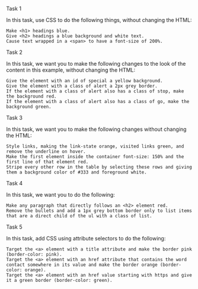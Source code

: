 Task 1

In this task, use CSS to do the following things, without changing the HTML:

    Make <h1> headings blue.
    Give <h2> headings a blue background and white text.
    Cause text wrapped in a <span> to have a font-size of 200%.

Task 2

In this task, we want you to make the following changes to the look of the content in this example, without changing the HTML:

    Give the element with an id of special a yellow background.
    Give the element with a class of alert a 2px grey border.
    If the element with a class of alert also has a class of stop, make the background red.
    If the element with a class of alert also has a class of go, make the background green.

Task 3

In this task, we want you to make the following changes without changing the HTML:

    Style links, making the link-state orange, visited links green, and remove the underline on hover.
    Make the first element inside the container font-size: 150% and the first line of that element red.
    Stripe every other row in the table by selecting these rows and giving them a background color of #333 and foreground white.

Task 4

In this task, we want you to do the following:

    Make any paragraph that directly follows an <h2> element red.
    Remove the bullets and add a 1px grey bottom border only to list items that are a direct child of the ul with a class of list.

Task 5

In this task, add CSS using attribute selectors to do the following:

    Target the <a> element with a title attribute and make the border pink (border-color: pink).
    Target the <a> element with an href attribute that contains the word contact somewhere in its value and make the border orange (border-color: orange).
    Target the <a> element with an href value starting with https and give it a green border (border-color: green).
